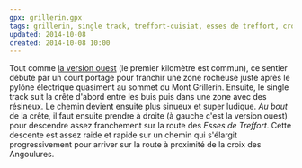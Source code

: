 ```yaml
---
gpx: grillerin.gpx
tags: grillerin, single track, treffort-cuisiat, esses de treffort, croix des angoulures
updated: 2014-10-08
created: 2014-10-08 10:00
---
```


Tout comme [la version ouest](/single-tracks/single-du-grillerin-ouest/) (le premier
kilomètre est commun), ce sentier débute par un court portage pour franchir une
zone rocheuse juste après le pylône électrique quasiment au sommet du Mont
Grillerin. Ensuite, le single track suit la crête d'abord entre les buis puis
dans une zone avec des résineux. Le chemin devient ensuite plus sinueux et
super ludique. *Au bout* de la crête, il faut ensuite prendre à droite (à gauche
c'est la version ouest) pour descendre assez franchement sur la route des *Esses
de Treffort*. Cette descente est assez raide et rapide sur un chemin qui
s'élargit progressivement pour arriver sur la route à proximité de la croix des
Angoulures.
